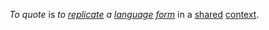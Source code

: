 *To quote* is *to [replicate](https://github.com/gcassel/Modular-Organization-Terminology/blob/master/terms/replicate.md) a [language](https://github.com/gcassel/Modular-Organization-Terminology/blob/master/terms/language.md) [form](https://github.com/gcassel/Modular-Organization-Terminology/blob/master/terms/form.md)* in a [shared](https://github.com/gcassel/Modular-Organization-Terminology/blob/master/terms/common.md) [context](https://github.com/gcassel/Modular-Organization-Terminology/blob/master/terms/context.md).
